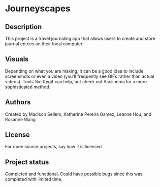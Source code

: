 # Journeyscapes

## Description
This project is a travel journaling app that allows users to create and store journal entries on their local computer.


## Visuals
Depending on what you are making, it can be a good idea to include screenshots or even a video (you'll frequently see GIFs rather than actual videos). Tools like ttygif can help, but check out Asciinema for a more sophisticated method.


## Authors
Created by Madison Sellers, Katherine Pereira Gamez, Leanne Hou, and Rosanne Wang

## License
For open source projects, say how it is licensed.

## Project status
Completed and functional. Could have possible bugs since this was completed with limited time.
